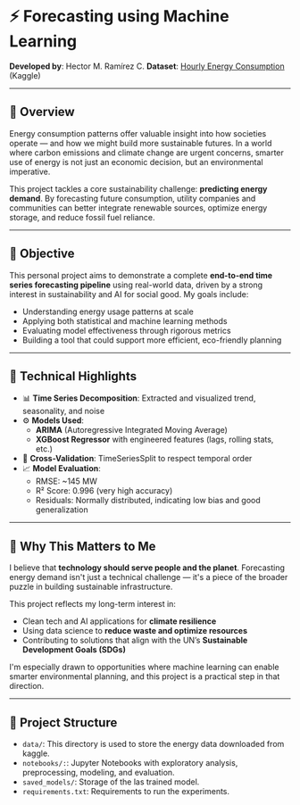 # ⚡ Forecasting using Machine Learning

**Developed by**: Hector M. Ramírez C.
**Dataset**: [Hourly Energy Consumption](https://www.kaggle.com/datasets/robikscube/hourly-energy-consumption/data) (Kaggle)


---

## 📌 Overview

Energy consumption patterns offer valuable insight into how societies operate — and how we might build more sustainable futures. In a world where carbon emissions and climate change are urgent concerns, smarter use of energy is not just an economic decision, but an environmental imperative.

This project tackles a core sustainability challenge: **predicting energy demand**. By forecasting future consumption, utility companies and communities can better integrate renewable sources, optimize energy storage, and reduce fossil fuel reliance.

---

## 🎯 Objective

This personal project aims to demonstrate a complete **end-to-end time series forecasting pipeline** using real-world data, driven by a strong interest in sustainability and AI for social good. My goals include:

- Understanding energy usage patterns at scale
- Applying both statistical and machine learning methods
- Evaluating model effectiveness through rigorous metrics
- Building a tool that could support more efficient, eco-friendly planning

---

## 🧪 Technical Highlights

- 📊 **Time Series Decomposition**: Extracted and visualized trend, seasonality, and noise
- ⚙️ **Models Used**:
  - **ARIMA** (Autoregressive Integrated Moving Average)
  - **XGBoost Regressor** with engineered features (lags, rolling stats, etc.)
- 🔁 **Cross-Validation**: TimeSeriesSplit to respect temporal order
- 📈 **Model Evaluation**:
  - RMSE: ~145 MW
  - R² Score: 0.996 (very high accuracy)
  - Residuals: Normally distributed, indicating low bias and good generalization

---

## 🌱 Why This Matters to Me

I believe that **technology should serve people and the planet**. Forecasting energy demand isn't just a technical challenge — it's a piece of the broader puzzle in building sustainable infrastructure.

This project reflects my long-term interest in:

- Clean tech and AI applications for **climate resilience**
- Using data science to **reduce waste and optimize resources**
- Contributing to solutions that align with the UN’s **Sustainable Development Goals (SDGs)**

I'm especially drawn to opportunities where machine learning can enable smarter environmental planning, and this project is a practical step in that direction.

---

## 📂 Project Structure

* `data/`: This directory is used to store the energy data downloaded from kaggle.
* `notebooks/:`: Jupyter Notebooks with exploratory analysis, preprocessing, modeling, and evaluation.
* `saved_models/`: Storage of the las trained model.
* `requirements.txt`: Requirements to run the experiments.
